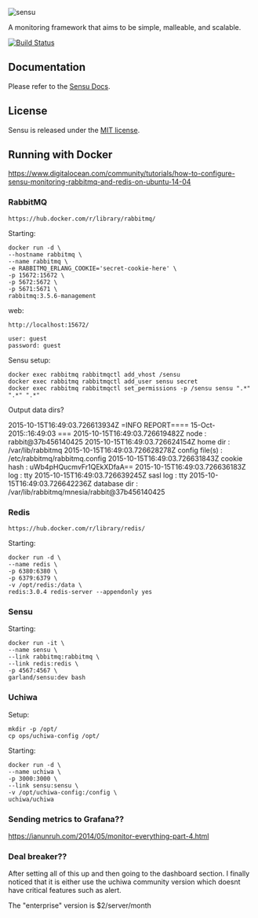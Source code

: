 ![sensu](https://raw.github.com/sensu/sensu/master/sensu-logo.png)

A monitoring framework that aims to be simple, malleable, and scalable.

[![Build Status](https://secure.travis-ci.org/sensu/sensu.png)](https://travis-ci.org/sensu/sensu)

## Documentation
  Please refer to the [Sensu Docs](http://sensuapp.org/docs/latest/overview).

## License
  Sensu is released under the [MIT license](https://raw.github.com/sensu/sensu/master/MIT-LICENSE.txt).

## Running with Docker

  https://www.digitalocean.com/community/tutorials/how-to-configure-sensu-monitoring-rabbitmq-and-redis-on-ubuntu-14-04

### RabbitMQ

    https://hub.docker.com/r/library/rabbitmq/
    
Starting:

    docker run -d \
    --hostname rabbitmq \
    --name rabbitmq \
    -e RABBITMQ_ERLANG_COOKIE='secret-cookie-here' \
    -p 15672:15672 \
    -p 5672:5672 \
    -p 5671:5671 \
    rabbitmq:3.5.6-management
    
web: 

    http://localhost:15672/
    
    user: guest
    password: guest
    
Sensu setup:
    
    docker exec rabbitmq rabbitmqctl add_vhost /sensu
    docker exec rabbitmq rabbitmqctl add_user sensu secret
    docker exec rabbitmq rabbitmqctl set_permissions -p /sensu sensu ".*" ".*" ".*"
    
Output data dirs?    
    
2015-10-15T16:49:03.726613934Z =INFO REPORT==== 15-Oct-2015::16:49:03 ===
2015-10-15T16:49:03.726619482Z node           : rabbit@37b456140425
2015-10-15T16:49:03.726624154Z home dir       : /var/lib/rabbitmq
2015-10-15T16:49:03.726628278Z config file(s) : /etc/rabbitmq/rabbitmq.config
2015-10-15T16:49:03.726631843Z cookie hash    : uWb4pHQucmvFr1QEkXDfaA==
2015-10-15T16:49:03.726636183Z log            : tty
2015-10-15T16:49:03.726639245Z sasl log       : tty
2015-10-15T16:49:03.726642236Z database dir   : /var/lib/rabbitmq/mnesia/rabbit@37b456140425

### Redis

    https://hub.docker.com/r/library/redis/
    
Starting:

    docker run -d \
    --name redis \
    -p 6380:6380 \
    -p 6379:6379 \
    -v /opt/redis:/data \
    redis:3.0.4 redis-server --appendonly yes

### Sensu
    
Starting:

    docker run -it \
    --name sensu \
    --link rabbitmq:rabbitmq \
    --link redis:redis \
    -p 4567:4567 \
    garland/sensu:dev bash

### Uchiwa

Setup:

    mkdir -p /opt/
    cp ops/uchiwa-config /opt/

Starting:

    docker run -d \
    --name uchiwa \
    -p 3000:3000 \
    --link sensu:sensu \
    -v /opt/uchiwa-config:/config \
    uchiwa/uchiwa
    
### Sending metrics to Grafana??

  https://ianunruh.com/2014/05/monitor-everything-part-4.html
  
### Deal breaker??

After setting all of this up and then going to the dashboard section.  I finally noticed that it is either
use the uchiwa community version which doesnt have critical features such as alert.

The "enterprise" version is $2/server/month

